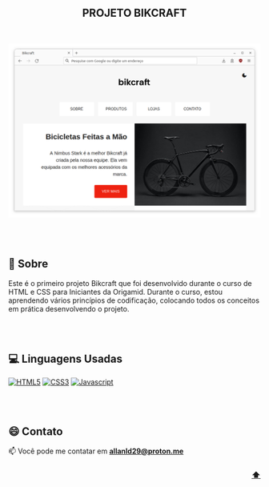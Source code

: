 <div align="center">
  
  <!-- PROJECT NAME
  --------------------------------------------------------------------->
  ## PROJETO BIKCRAFT
  
  <br>

  <!-- PROJECT IMAGE
  --------------------------------------------------------------------->  
  ![screenshot](screenshot/screenshot.png)
</div>
<br><br>

<!-- PROJECT ABOUT
--------------------------------------------------------------------->
## 📝 Sobre
Este é o primeiro projeto Bikcraft que foi desenvolvido durante o curso de HTML e CSS para Iniciantes da Origamid. Durante o curso, estou aprendendo vários princípios de codificação, colocando todos os conceitos em prática desenvolvendo o projeto.

<!-- PROJECT TECHS
--------------------------------------------------------------------->
<br><br>
## 💻 Linguagens Usadas
[![HTML5](https://img.shields.io/badge/html5-%23E34F26.svg?style=for-the-badge&logo=html5&logoColor=white)]()
[![CSS3](https://img.shields.io/badge/css3-%233029FB.svg?style=for-the-badge&logo=css3&logoColor=white)]()
[![Javascript](https://img.shields.io/badge/javascript-%23E2DE20.svg?style=for-the-badge&logo=javascript&logoColor=black)]()

<!-- PROJECT CONTACT
--------------------------------------------------------------------->
<br><br>
## 😄 Contato
📫 Você pode me contatar em **allanld29@proton.me**

<!-- BACK
--------------------------------------------------------------------->
<h3 align="right"><a href="#top">⬆️</a></h3>
